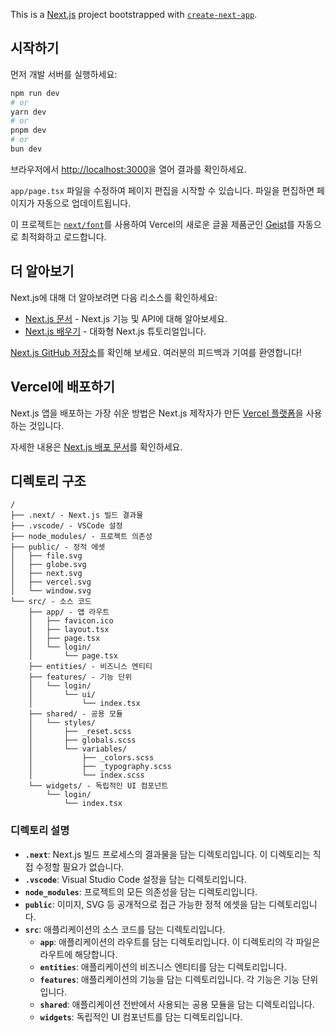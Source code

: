 This is a [Next.js](https://nextjs.org) project bootstrapped with [`create-next-app`](https://nextjs.org/docs/app/api-reference/cli/create-next-app).

## 시작하기

먼저 개발 서버를 실행하세요:

```bash
npm run dev
# or
yarn dev
# or
pnpm dev
# or
bun dev
```

브라우저에서 [http://localhost:3000](http://localhost:3000)을 열어 결과를 확인하세요.

`app/page.tsx` 파일을 수정하여 페이지 편집을 시작할 수 있습니다. 파일을 편집하면 페이지가 자동으로 업데이트됩니다.

이 프로젝트는 [`next/font`](https://nextjs.org/docs/app/building-your-application/optimizing/fonts)를 사용하여 Vercel의 새로운 글꼴 제품군인 [Geist](https://vercel.com/font)를 자동으로 최적화하고 로드합니다.

## 더 알아보기

Next.js에 대해 더 알아보려면 다음 리소스를 확인하세요:

- [Next.js 문서](https://nextjs.org/docs) - Next.js 기능 및 API에 대해 알아보세요.
- [Next.js 배우기](https://nextjs.org/learn) - 대화형 Next.js 튜토리얼입니다.

[Next.js GitHub 저장소](https://github.com/vercel/next.js)를 확인해 보세요. 여러분의 피드백과 기여를 환영합니다!

## Vercel에 배포하기

Next.js 앱을 배포하는 가장 쉬운 방법은 Next.js 제작자가 만든 [Vercel 플랫폼](https://vercel.com/new?utm_medium=default-template&filter=next.js&utm_source=create-next-app&utm_campaign=create-next-app-readme)을 사용하는 것입니다.

자세한 내용은 [Next.js 배포 문서](https://nextjs.org/docs/app/building-your-application/deploying)를 확인하세요.

## 디렉토리 구조

```
/
├── .next/ - Next.js 빌드 결과물
├── .vscode/ - VSCode 설정
├── node_modules/ - 프로젝트 의존성
├── public/ - 정적 에셋
│   ├── file.svg
│   ├── globe.svg
│   ├── next.svg
│   ├── vercel.svg
│   └── window.svg
└── src/ - 소스 코드
    ├── app/ - 앱 라우트
    │   ├── favicon.ico
    │   ├── layout.tsx
    │   ├── page.tsx
    │   └── login/
    │       └── page.tsx
    ├── entities/ - 비즈니스 엔티티
    ├── features/ - 기능 단위
    │   └── login/
    │       └── ui/
    │           └── index.tsx
    ├── shared/ - 공용 모듈
    │   └── styles/
    │       ├── _reset.scss
    │       ├── globals.scss
    │       └── variables/
    │           ├── _colors.scss
    │           ├── _typography.scss
    │           └── index.scss
    └── widgets/ - 독립적인 UI 컴포넌트
        └── login/
            └── index.tsx
```

### 디렉토리 설명

*   **`.next`**: Next.js 빌드 프로세스의 결과물을 담는 디렉토리입니다. 이 디렉토리는 직접 수정할 필요가 없습니다.
*   **`.vscode`**: Visual Studio Code 설정을 담는 디렉토리입니다.
*   **`node_modules`**: 프로젝트의 모든 의존성을 담는 디렉토리입니다.
*   **`public`**: 이미지, SVG 등 공개적으로 접근 가능한 정적 에셋을 담는 디렉토리입니다.
*   **`src`**: 애플리케이션의 소스 코드를 담는 디렉토리입니다.
    *   **`app`**: 애플리케이션의 라우트를 담는 디렉토리입니다. 이 디렉토리의 각 파일은 라우트에 해당합니다.
    *   **`entities`**: 애플리케이션의 비즈니스 엔티티를 담는 디렉토리입니다.
    *   **`features`**: 애플리케이션의 기능을 담는 디렉토리입니다. 각 기능은 기능 단위입니다.
    *   **`shared`**: 애플리케이션 전반에서 사용되는 공용 모듈을 담는 디렉토리입니다.
    *   **`widgets`**: 독립적인 UI 컴포넌트를 담는 디렉토리입니다.